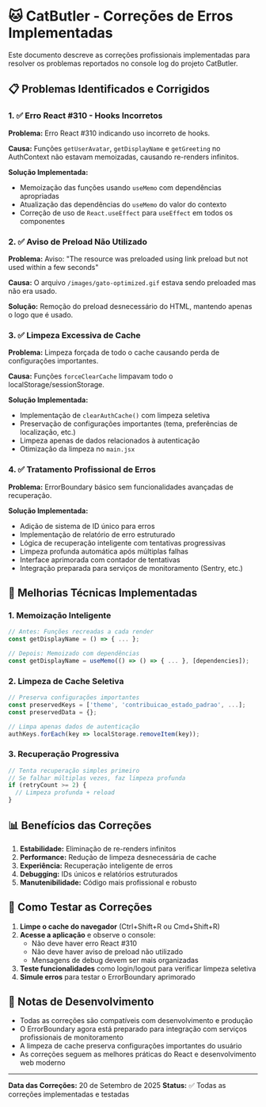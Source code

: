 # 🐱 CatButler - Correções de Erros Implementadas

Este documento descreve as correções profissionais implementadas para resolver os problemas reportados no console log do projeto CatButler.

## 📋 Problemas Identificados e Corrigidos

### 1. ✅ Erro React #310 - Hooks Incorretos

**Problema:** Erro React #310 indicando uso incorreto de hooks.

**Causa:** Funções `getUserAvatar`, `getDisplayName` e `getGreeting` no AuthContext não estavam memoizadas, causando re-renders infinitos.

**Solução Implementada:**
- Memoização das funções usando `useMemo` com dependências apropriadas
- Atualização das dependências do `useMemo` do valor do contexto
- Correção de uso de `React.useEffect` para `useEffect` em todos os componentes

### 2. ✅ Aviso de Preload Não Utilizado

**Problema:** Aviso: "The resource was preloaded using link preload but not used within a few seconds"

**Causa:** O arquivo `/images/gato-optimized.gif` estava sendo preloaded mas não era usado.

**Solução:** Remoção do preload desnecessário do HTML, mantendo apenas o logo que é usado.

### 3. ✅ Limpeza Excessiva de Cache

**Problema:** Limpeza forçada de todo o cache causando perda de configurações importantes.

**Causa:** Funções `forceClearCache` limpavam todo o localStorage/sessionStorage.

**Solução Implementada:**
- Implementação de `clearAuthCache()` com limpeza seletiva
- Preservação de configurações importantes (tema, preferências de localização, etc.)
- Limpeza apenas de dados relacionados à autenticação
- Otimização da limpeza no `main.jsx`

### 4. ✅ Tratamento Profissional de Erros

**Problema:** ErrorBoundary básico sem funcionalidades avançadas de recuperação.

**Solução Implementada:**
- Adição de sistema de ID único para erros
- Implementação de relatório de erro estruturado
- Lógica de recuperação inteligente com tentativas progressivas
- Limpeza profunda automática após múltiplas falhas
- Interface aprimorada com contador de tentativas
- Integração preparada para serviços de monitoramento (Sentry, etc.)

## 🔧 Melhorias Técnicas Implementadas

### 1. Memoização Inteligente
```javascript
// Antes: Funções recreadas a cada render
const getDisplayName = () => { ... };

// Depois: Memoizado com dependências
const getDisplayName = useMemo(() => () => { ... }, [dependencies]);
```

### 2. Limpeza de Cache Seletiva
```javascript
// Preserva configurações importantes
const preservedKeys = ['theme', 'contribuicao_estado_padrao', ...];
const preservedData = {};

// Limpa apenas dados de autenticação
authKeys.forEach(key => localStorage.removeItem(key));
```

### 3. Recuperação Progressiva
```javascript
// Tenta recuperação simples primeiro
// Se falhar múltiplas vezes, faz limpeza profunda
if (retryCount >= 2) {
  // Limpeza profunda + reload
}
```

## 📊 Benefícios das Correções

1. **Estabilidade:** Eliminação de re-renders infinitos
2. **Performance:** Redução de limpeza desnecessária de cache
3. **Experiência:** Recuperação inteligente de erros
4. **Debugging:** IDs únicos e relatórios estruturados
5. **Manutenibilidade:** Código mais profissional e robusto

## 🚀 Como Testar as Correções

1. **Limpe o cache do navegador** (Ctrl+Shift+R ou Cmd+Shift+R)
2. **Acesse a aplicação** e observe o console:
   - Não deve haver erro React #310
   - Não deve haver aviso de preload não utilizado
   - Mensagens de debug devem ser mais organizadas
3. **Teste funcionalidades** como login/logout para verificar limpeza seletiva
4. **Simule erros** para testar o ErrorBoundary aprimorado

## 📝 Notas de Desenvolvimento

- Todas as correções são compatíveis com desenvolvimento e produção
- O ErrorBoundary agora está preparado para integração com serviços profissionais de monitoramento
- A limpeza de cache preserva configurações importantes do usuário
- As correções seguem as melhores práticas do React e desenvolvimento web moderno

---

**Data das Correções:** 20 de Setembro de 2025
**Status:** ✅ Todas as correções implementadas e testadas
